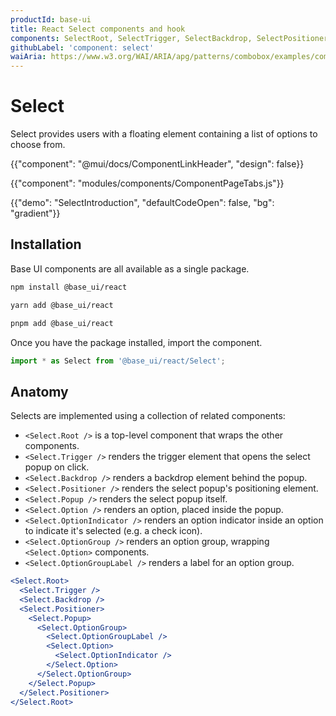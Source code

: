 ```yaml
---
productId: base-ui
title: React Select components and hook
components: SelectRoot, SelectTrigger, SelectBackdrop, SelectPositioner, SelectPopup, SelectOption, SelectOptionIndicator, SelectOptionGroup, SelectOptionGroupLabel
githubLabel: 'component: select'
waiAria: https://www.w3.org/WAI/ARIA/apg/patterns/combobox/examples/combobox-select-only/
---
```


# Select

<p class="description">Select provides users with a floating element containing a list of options to choose from.</p>

{{"component": "@mui/docs/ComponentLinkHeader", "design": false}}

{{"component": "modules/components/ComponentPageTabs.js"}}

{{"demo": "SelectIntroduction", "defaultCodeOpen": false, "bg": "gradient"}}

## Installation

Base UI components are all available as a single package.

<codeblock storageKey="package-manager">

```bash npm
npm install @base_ui/react
```

```bash yarn
yarn add @base_ui/react
```

```bash pnpm
pnpm add @base_ui/react
```

</codeblock>

Once you have the package installed, import the component.

```ts
import * as Select from '@base_ui/react/Select';
```

## Anatomy

Selects are implemented using a collection of related components:

- `<Select.Root />` is a top-level component that wraps the other components.
- `<Select.Trigger />` renders the trigger element that opens the select popup on click.
- `<Select.Backdrop />` renders a backdrop element behind the popup.
- `<Select.Positioner />` renders the select popup's positioning element.
- `<Select.Popup />` renders the select popup itself.
- `<Select.Option />` renders an option, placed inside the popup.
- `<Select.OptionIndicator />` renders an option indicator inside an option to indicate it's selected (e.g. a check icon).
- `<Select.OptionGroup />` renders an option group, wrapping `<Select.Option>` components.
- `<Select.OptionGroupLabel />` renders a label for an option group.

```jsx
<Select.Root>
  <Select.Trigger />
  <Select.Backdrop />
  <Select.Positioner>
    <Select.Popup>
      <Select.OptionGroup>
        <Select.OptionGroupLabel />
        <Select.Option>
          <Select.OptionIndicator />
        </Select.Option>
      </Select.OptionGroup>
    </Select.Popup>
  </Select.Positioner>
</Select.Root>
```
